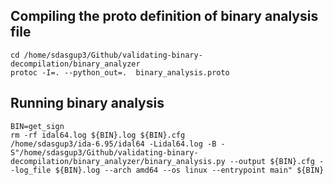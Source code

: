 ## Compiling the proto definition of binary analysis file
```
cd /home/sdasgup3/Github/validating-binary-decompilation/binary_analyzer
protoc -I=. --python_out=.  binary_analysis.proto
```

## Running binary analysis
```
BIN=get_sign
rm -rf idal64.log ${BIN}.log ${BIN}.cfg
/home/sdasgup3/ida-6.95/idal64 -Lidal64.log -B -S"/home/sdasgup3/Github/validating-binary-decompilation/binary_analyzer/binary_analysis.py --output ${BIN}.cfg --log_file ${BIN}.log --arch amd64 --os linux --entrypoint main" ${BIN}
```
